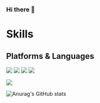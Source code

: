 ### Hi there 👋
# Skills

## Platforms & Languages

![](https://img.shields.io/badge/Spring-6DB33F?style=flat-square&logo=Spring&logoColor=white)
![](https://img.shields.io/badge/Spring_Boot-6DB33F?style=flat-square&logo=SpringBoot&logoColor=white)
![](https://img.shields.io/badge/Spring_Security-6DB33F?style=flat-square&logo=SpringSecurity&logoColor=white)
![](https://img.shields.io/badge/Swagger-6DB33F?style=flat-square&logo=Swagger&logoColor=white)

![](https://img.shields.io/badge/JavaScript-F7DF1E?style=flat-square&logo=JavaScript&logoColor=white)






![Anurag's GitHub stats](https://github-readme-stats.vercel.app/api?username=jang-199&show_icons=true&theme=prussian)

<!--
**jang-199/jang-199** is a ✨ _special_ ✨ repository because its `README.md` (this file) appears on your GitHub profile.

Here are some ideas to get you started:

- 🔭 I’m currently working on ...
- 🌱 I’m currently learning ...
- 👯 I’m looking to collaborate on ...
- 🤔 I’m looking for help with ...
- 💬 Ask me about ...
- 📫 How to reach me: ...
- 😄 Pronouns: ...
- ⚡ Fun fact: ...
-->
